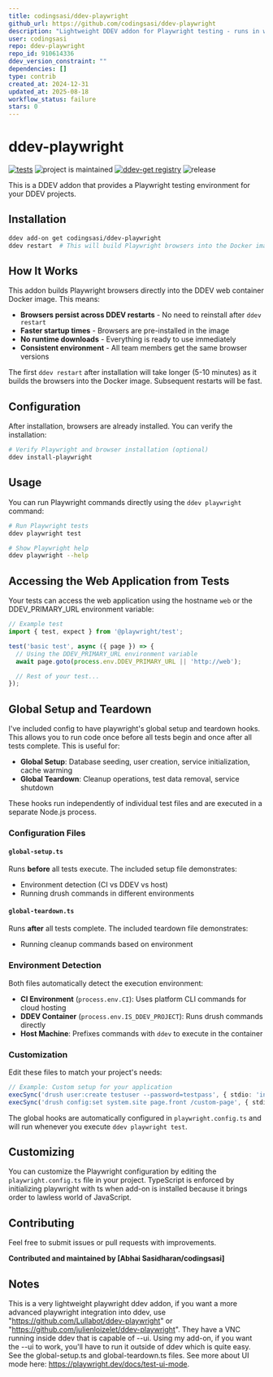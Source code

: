 ```yaml
---
title: codingsasi/ddev-playwright
github_url: https://github.com/codingsasi/ddev-playwright
description: "Lightweight DDEV addon for Playwright testing - runs in web container with automatic setup and TypeScript support"
user: codingsasi
repo: ddev-playwright
repo_id: 910614336
ddev_version_constraint: ""
dependencies: []
type: contrib
created_at: 2024-12-31
updated_at: 2025-08-18
workflow_status: failure
stars: 0
---
```


# ddev-playwright

[![tests](https://github.com/codingsasi/ddev-playwright/actions/workflows/tests.yml/badge.svg)](https://github.com/codingsasi/ddev-playwright/actions/workflows/tests.yml) ![project is maintained](https://img.shields.io/maintenance/yes/2025.svg) [![ddev-get registry](https://img.shields.io/badge/ddev--get-registry-blue)](https://ddev.readthedocs.io/en/stable/users/extend/additional-services/) ![release](https://img.shields.io/github/v/release/codingsasi/ddev-playwright?label=latest%20release)

This is a DDEV addon that provides a Playwright testing environment for your DDEV projects.

## Installation

```bash
ddev add-on get codingsasi/ddev-playwright
ddev restart  # This will build Playwright browsers into the Docker image
```

## How It Works

This addon builds Playwright browsers directly into the DDEV web container Docker image. This means:
- **Browsers persist across DDEV restarts** - No need to reinstall after `ddev restart`
- **Faster startup times** - Browsers are pre-installed in the image
- **No runtime downloads** - Everything is ready to use immediately
- **Consistent environment** - All team members get the same browser versions

The first `ddev restart` after installation will take longer (5-10 minutes) as it builds the browsers into the Docker image. Subsequent restarts will be fast.

## Configuration

After installation, browsers are already installed. You can verify the installation:

```bash
# Verify Playwright and browser installation (optional)
ddev install-playwright

```

## Usage

You can run Playwright commands directly using the `ddev playwright` command:

```bash
# Run Playwright tests
ddev playwright test

# Show Playwright help
ddev playwright --help
```

## Accessing the Web Application from Tests

Your tests can access the web application using the hostname `web` or the DDEV_PRIMARY_URL environment variable:

```javascript
// Example test
import { test, expect } from '@playwright/test';

test('basic test', async ({ page }) => {
  // Using the DDEV_PRIMARY_URL environment variable
  await page.goto(process.env.DDEV_PRIMARY_URL || 'http://web');

  // Rest of your test...
});
```

## Global Setup and Teardown

I've included config to have playwright's global setup and teardown hooks. This allows you to run code once before all tests begin and once after all tests complete. This is useful for:

- **Global Setup**: Database seeding, user creation, service initialization, cache warming
- **Global Teardown**: Cleanup operations, test data removal, service shutdown

These hooks run independently of individual test files and are executed in a separate Node.js process.

### Configuration Files

#### `global-setup.ts`
Runs **before** all tests execute. The included setup file demonstrates:
- Environment detection (CI vs DDEV vs host)
- Running drush commands in different environments

#### `global-teardown.ts`
Runs **after** all tests complete. The included teardown file demonstrates:
- Running cleanup commands based on environment

### Environment Detection

Both files automatically detect the execution environment:

- **CI Environment** (`process.env.CI`): Uses platform CLI commands for cloud hosting
- **DDEV Container** (`process.env.IS_DDEV_PROJECT`): Runs drush commands directly
- **Host Machine**: Prefixes commands with `ddev` to execute in the container

### Customization

Edit these files to match your project's needs:

```typescript
// Example: Custom setup for your application
execSync('drush user:create testuser --password=testpass', { stdio: 'inherit' });
execSync('drush config:set system.site page.front /custom-page', { stdio: 'inherit' });
```

The global hooks are automatically configured in `playwright.config.ts` and will run whenever you execute `ddev playwright test`.

## Customizing

You can customize the Playwright configuration by editing the `playwright.config.ts` file in your project. TypeScript is enforced by initializing playwright with ts when add-on is installed because it brings order to lawless world of JavaScript.

## Contributing

Feel free to submit issues or pull requests with improvements.

**Contributed and maintained by [Abhai Sasidharan/codingsasi]**

## Notes

This is a very lightweight playwright ddev addon, if you want a more advanced playwright integration into ddev, use "https://github.com/Lullabot/ddev-playwright" or "https://github.com/julienloizelet/ddev-playwright". They have a VNC running inside ddev that is capable of --ui. Using my add-on, if you want the --ui to work, you'll have to run it outside of ddev which is quite easy. See the global-setup.ts and global-teardown.ts files. See more about UI mode here: https://playwright.dev/docs/test-ui-mode.
